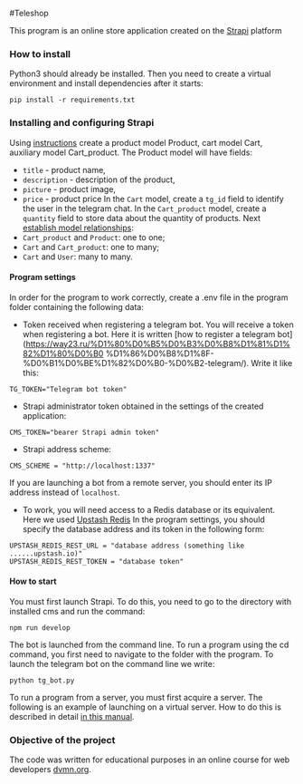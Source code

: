 #Teleshop

This program is an online store application created on the [Strapi](https://docs.strapi.io/) platform

### How to install

Python3 should already be installed. Then you need to create a virtual environment and install dependencies after it starts:
```
pip install -r requirements.txt
```

### Installing and configuring Strapi
Using [instructions](https://docs.strapi.io/user-docs/content-type-builder) create a product model Product, cart model Cart, auxiliary model Cart_product.
The Product model will have fields:
* `title` - product name,
* `description` - description of the product,
* `picture` - product image,
* `price` - product price
In the `Cart` model, create a `tg_id` field to identify the user in the telegram chat.
In the `Cart_product` model, create a `quantity` field to store data about the quantity of products.
Next [establish model relationships](https://docs.strapi.io/user-docs/content-type-builder/configuring-fields-content-type#-relation):
* `Cart_product` and `Product`: one to one;
* `Cart` and `Cart_product`: one to many;
* `Cart` and `User`: many to many.


#### Program settings

In order for the program to work correctly, create a .env file in the program folder containing the following data:

* Token received when registering a telegram bot. You will receive a token when registering a bot. Here it is written [how to register a telegram bot](https://way23.ru/%D1%80%D0%B5%D0%B3%D0%B8%D1%81%D1%82%D1%80%D0%B0 %D1%86%D0%B8%D1%8F-%D0%B1%D0%BE%D1%82%D0%B0-%D0%B2-telegram/).
Write it like this:
```
TG_TOKEN="Telegram bot token"
```
* Strapi administrator token obtained in the settings of the created application:
```
CMS_TOKEN="bearer Strapi admin token"
```
* Strapi address scheme:
```
CMS_SCHEME = "http://localhost:1337"
```
If you are launching a bot from a remote server, you should enter its IP address instead of `localhost`.

* To work, you will need access to a Redis database or its equivalent. Here we used [Upstash Redis](https://upstash.com/docs/redis/overall/getstarted) In the program settings, you should specify the database address and its token in the following form:

```
UPSTASH_REDIS_REST_URL = "database address (something like ......upstash.io)"
UPSTASH_REDIS_REST_TOKEN = "database token"
```

#### How to start
You must first launch Strapi. To do this, you need to go to the directory with installed cms and run the command:
```
npm run develop
```

The bot is launched from the command line. To run a program using the cd command, you first need to navigate to the folder with the program.
To launch the telegram bot on the command line we write:
```
python tg_bot.py
```

To run a program from a server, you must first acquire a server. The following is an example of launching on a virtual server.
How to do this is described in detail [in this manual](https://ramziv.com/article/38).

### Objective of the project

The code was written for educational purposes in an online course for web developers [dvmn.org](https://dvmn.org/).
